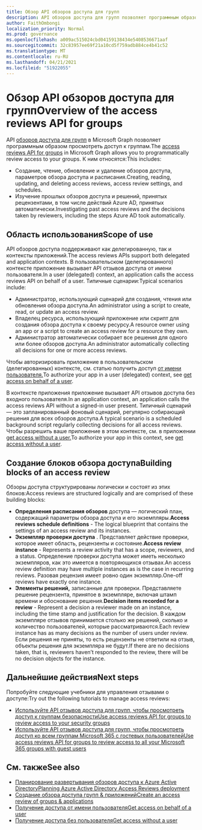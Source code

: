 ```yaml
---
title: Обзор API обзоров доступа для групп
description: API обзоров доступа для групп позволяет программным образом просмотреть доступ к группам
author: FaithOmbongi
localization_priority: Normal
ms.prod: governance
ms.openlocfilehash: a009ac515024cbd04159138434e5408536671aaf
ms.sourcegitcommit: 32c83957ee69f21a10cd5f759adb884ce4b41c52
ms.translationtype: MT
ms.contentlocale: ru-RU
ms.lasthandoff: 04/21/2021
ms.locfileid: "51922055"
---
```

# <a name="overview-of-the-access-reviews-api-for-groups"></a><span data-ttu-id="6a61a-103">Обзор API обзоров доступа для групп</span><span class="sxs-lookup"><span data-stu-id="6a61a-103">Overview of the access reviews API for groups</span></span>

<span data-ttu-id="6a61a-104">API [обзоров доступа для групп](/graph/api/resources/accessreviewsv2-root?view=graph-rest-beta&preserve-view=true) в Microsoft Graph позволяет программным образом просмотреть доступ к группам.</span><span class="sxs-lookup"><span data-stu-id="6a61a-104">The [access reviews API for groups](/graph/api/resources/accessreviewsv2-root?view=graph-rest-beta&preserve-view=true) in Microsoft Graph allows you to programmatically review access to your groups.</span></span> <span data-ttu-id="6a61a-105">К ним относятся:</span><span class="sxs-lookup"><span data-stu-id="6a61a-105">This includes:</span></span>
+ <span data-ttu-id="6a61a-106">Создание, чтение, обновление и удаление обзоров доступа, параметров обзора доступа и расписания.</span><span class="sxs-lookup"><span data-stu-id="6a61a-106">Creating, reading, updating, and deleting access reviews, access review settings, and schedules.</span></span>
+ <span data-ttu-id="6a61a-107">Изучение прошлых обзоров доступа и решений, принятых рецензентами, в том числе действий Azure AD, принятых автоматически.</span><span class="sxs-lookup"><span data-stu-id="6a61a-107">Investigating past access reviews and the decisions taken by reviewers, including the steps Azure AD took automatically.</span></span>

## <a name="scope-of-use"></a><span data-ttu-id="6a61a-108">Область использования</span><span class="sxs-lookup"><span data-stu-id="6a61a-108">Scope of use</span></span>

<span data-ttu-id="6a61a-109">API обзоров доступа поддерживают как делегированную, так и контексты приложений.</span><span class="sxs-lookup"><span data-stu-id="6a61a-109">The access reviews APIs support both delegated and application contexts.</span></span> <span data-ttu-id="6a61a-110">В пользовательском (делегированного) контексте приложение вызывает API отзывов доступа от имени пользователя.</span><span class="sxs-lookup"><span data-stu-id="6a61a-110">In a user (delegated) context, an application calls the access reviews API on behalf of a user.</span></span> <span data-ttu-id="6a61a-111">Типичные сценарии:</span><span class="sxs-lookup"><span data-stu-id="6a61a-111">Typical scenarios include:</span></span>
+ <span data-ttu-id="6a61a-112">Администратор, использующий сценарий для создания, чтения или обновления обзора доступа.</span><span class="sxs-lookup"><span data-stu-id="6a61a-112">An administrator using a script to create, read, or update an access review.</span></span>
+ <span data-ttu-id="6a61a-113">Владелец ресурса, использующий приложение или скрипт для создания обзора доступа к своему ресурсу.</span><span class="sxs-lookup"><span data-stu-id="6a61a-113">A resource owner using an app or a script to create an access review for a resource they own.</span></span>
+ <span data-ttu-id="6a61a-114">Администратор автоматически собирает все решения для одного или более обзоров доступа.</span><span class="sxs-lookup"><span data-stu-id="6a61a-114">An administrator automatically collecting all decisions for one or more access reviews.</span></span>
  
<span data-ttu-id="6a61a-115">Чтобы авторизировать приложение в пользовательском (делегированных) контексте, см. статью получить доступ [от имени пользователя.](/graph/auth-v2-user)</span><span class="sxs-lookup"><span data-stu-id="6a61a-115">To authorize your app in a user (delegated) context, see [get access on behalf of a user](/graph/auth-v2-user).</span></span>

<span data-ttu-id="6a61a-116">В контексте приложения приложение вызывает API отзывов доступа без входного пользователя.</span><span class="sxs-lookup"><span data-stu-id="6a61a-116">In an application context, an application calls the access reviews API without a signed-in user present.</span></span> <span data-ttu-id="6a61a-117">Типичный сценарий — это запланированный фоновый сценарий, регулярно собирающий решения для всех обзоров доступа.</span><span class="sxs-lookup"><span data-stu-id="6a61a-117">A typical scenario is a scheduled background script regularly collecting decisions for all access reviews.</span></span> <span data-ttu-id="6a61a-118">Чтобы разрешить ваше приложение в этом контексте, см. в приложении [get access without a user.](/graph/auth-v2-service)</span><span class="sxs-lookup"><span data-stu-id="6a61a-118">To authorize your app in this context, see [get access without a user](/graph/auth-v2-service).</span></span>

## <a name="building-blocks-of-an-access-review"></a><span data-ttu-id="6a61a-119">Создание блоков обзора доступа</span><span class="sxs-lookup"><span data-stu-id="6a61a-119">Building blocks of an access review</span></span>

<span data-ttu-id="6a61a-120">Обзоры доступа структурированы логически и состоят из этих блоков:</span><span class="sxs-lookup"><span data-stu-id="6a61a-120">Access reviews are structured logically and are comprised of these building blocks:</span></span>
+ <span data-ttu-id="6a61a-121">**Определения расписания обзоров** доступа — логический план, содержащий параметры обзора доступа и его экземпляры.</span><span class="sxs-lookup"><span data-stu-id="6a61a-121">**Access reviews schedule definitions** -  The logical blueprint that contains the settings of an access review and its instances.</span></span>
+ <span data-ttu-id="6a61a-122">**Экземпляр проверки доступа** . Представляет действие проверки, которое имеет область, рецензенты и состояние.</span><span class="sxs-lookup"><span data-stu-id="6a61a-122">**Access review instance** - Represents a review activity that has a scope, reviewers, and a status.</span></span> <span data-ttu-id="6a61a-123">Определение проверки доступа может иметь несколько экземпляров, как это имеется в повторяющихся отзывах.</span><span class="sxs-lookup"><span data-stu-id="6a61a-123">An access review definition may have multiple instances as is the case in recurring reviews.</span></span> <span data-ttu-id="6a61a-124">Разовая рецензия имеет ровно один экземпляр.</span><span class="sxs-lookup"><span data-stu-id="6a61a-124">One-off reviews have exactly one instance.</span></span>
+ <span data-ttu-id="6a61a-125">**Элементы решений,** записанные для проверки. Представляете решение рецензента, принятое в экземпляре, включая штамп времени и обоснование решения.</span><span class="sxs-lookup"><span data-stu-id="6a61a-125">**Decision items recorded for a review** - Represent a decision a reviewer made on an instance, including the time stamp and justification for the decision.</span></span> <span data-ttu-id="6a61a-126">В каждом экземпляре отзывов принимается столько же решений, сколько и количество пользователей, которые рассматриваются.</span><span class="sxs-lookup"><span data-stu-id="6a61a-126">Each review instance has as many decisions as the number of users under review.</span></span> <span data-ttu-id="6a61a-127">Если решения не приняты, то есть рецензенты не ответили на отзыв, объекты решения для экземпляра не будут.</span><span class="sxs-lookup"><span data-stu-id="6a61a-127">If there are no decisions taken, that is, reviewers haven’t responded to the review, there will be no decision objects for the instance.</span></span>

## <a name="next-steps"></a><span data-ttu-id="6a61a-128">Дальнейшие действия</span><span class="sxs-lookup"><span data-stu-id="6a61a-128">Next steps</span></span>

<span data-ttu-id="6a61a-129">Попробуйте следующие учебники для управления отзывами о доступе:</span><span class="sxs-lookup"><span data-stu-id="6a61a-129">Try out the following tutorials to manage access reviews:</span></span>

+ [<span data-ttu-id="6a61a-130">Используйте API отзывов доступа для групп, чтобы просмотреть доступ к группам безопасности</span><span class="sxs-lookup"><span data-stu-id="6a61a-130">Use access reviews API for groups to review access to your security groups</span></span>](tutorial-accessreviews-securitygroup.md)
+ [<span data-ttu-id="6a61a-131">Используйте API отзывов доступа для групп, чтобы просмотреть доступ ко всем группам Microsoft 365 с гостевых пользователей</span><span class="sxs-lookup"><span data-stu-id="6a61a-131">Use access reviews API for groups to review access to all your Microsoft 365 groups with guest users</span></span>](tutorial-accessreviews-M365group.md)

## <a name="see-also"></a><span data-ttu-id="6a61a-132">См. также</span><span class="sxs-lookup"><span data-stu-id="6a61a-132">See also</span></span>

+ [<span data-ttu-id="6a61a-133">Планирование развертывания обзоров доступа к Azure Active Directory</span><span class="sxs-lookup"><span data-stu-id="6a61a-133">Planning Azure Active Directory Access Reviews deployment</span></span>](/azure/active-directory/governance/deploy-access-reviews)
+ [<span data-ttu-id="6a61a-134">Создание обзора доступа групп & приложений</span><span class="sxs-lookup"><span data-stu-id="6a61a-134">Create an access review of groups & applications</span></span>](/azure/active-directory/governance/create-access-review)
+ [<span data-ttu-id="6a61a-135">Получение доступа от имени пользователя</span><span class="sxs-lookup"><span data-stu-id="6a61a-135">Get access on behalf of a user</span></span>](/graph/auth-v2-user)
+ [<span data-ttu-id="6a61a-136">Получение доступа без пользователя</span><span class="sxs-lookup"><span data-stu-id="6a61a-136">Get access without a user</span></span>](/graph/auth-v2-service)

